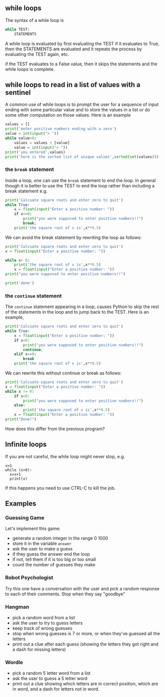 ## while loops

The syntax of a while loop is
``` python
while TEST:
    STATEMENTS
```

A while loop is evaluated by first evaluating the TEST
if it evaluates to True, then the STATEMENTS are evaluated
and it repeats the process by evaluating the TEST again, etc.

if the TEST evaluates to a False value, then it skips the
statements and the while loops is complete.

## while loops to read in a list of values with a sentinel
A common use of while loops is to prompt the user for a sequence
of input ending with some particular value and to store the values
in a list or do some other computation on those values. Here is
an example

``` python
values = []
print('enter positive numbers ending with a zero')
value = int(input("> "))
while value>0:
    values = values + [value]
    value = int(input("> "))
print('you entered',values)
print('here is the sorted list of unique values',sorted(set(values)))
```

### the ```break``` statement
Inside a loop, one can use the ```break``` statement to end the loop.
In general though it is better to use the TEST to end the loop rather
than including a break statement
e.g.
``` python
print('Calcuate square roots and enter zero to quit')
while True:
    x = float(input("Enter a positive number: "))
    if x<=0:
        print("you were supposed to enter positive numbers!!")
        break;
    print('the square root of x is',x**0.5)
```
We can avoid the break statement by rewriting the loop as follows:
``` python
print('Calcuate square roots and enter zero to quit')
x = float(input("Enter a positive number: "))

while x> 0:
    print('the square root of x is',x**0.5)
    x = float(input("Enter a positive number: "))
print("you were supposed to enter positive numbers!!")

print('done')
```


### the ```continue``` statement
The ```continue``` statement appearing in a loop, causes Python to skip the
rest of the statements in the loop and to jump back to the TEST.
Here is an example,
``` python
print('Calcuate square roots and enter zero to quit')
while True:
    x = float(input("Enter a positive number: "))
    if x<0:
        print("you were supposed to enter positive numbers!!")
        continue;
    elif x==0:
        break
    print('the square root of x is',x**0.5)
```

We can rewrite this without continue or break as follows:
``` python
print('Calcuate square roots and enter zero to quit')
x = float(input("Enter a positive number: "))
while x != 0:
    if x<0:
        print("you were supposed to enter positive numbers!!")
    else:
        print('the square root of x is',x**0.5)
    x = float(input("Enter a positive number: "))
print("Done!")
```

How does this differ from the previous program?

## Infinite loops
If you are not careful, the while loop might never stop, e.g.
```
x=1
while (x>0):
  x=x+1
  print(x)
```
If this happens you need to use CTRL-C to kill the job.

## Examples

### Guessing Game
Let's implement this game:
* generate a random integer in the range 0 1000
* store it in the variable ```answer```
* ask the user to make a guess
* if they guess the answer end the loop
* if not, tell them if it is too big or too small
* count the number of guesses they make

### Robot Psychologist
Try this one
have a conversation with the user and pick a random response to each of their comments.
Stop when they say "goodbye"

### Hangman
* pick a random word from a list
* ask the user to try to guess letters
* keep track of wrong guesses
* stop when wrong guesses is 7 or more, or when they've guessed all the letters
* print out a clue after each guess (showing the letters they got right and a dash for missing letters)

### Wordle
* pick a random 5 letter word from a list
* ask the user to guess a 5 letter word
* print out a clue showing which letters are in correct position, which are in word, and a dash for letters not in word.



